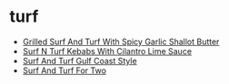 # turf

 * [Grilled Surf And Turf With Spicy Garlic Shallot Butter](../../index/g/grilled-surf-and-turf-with-spicy-garlic-shallot-butter-105300.json)
 * [Surf N Turf Kebabs With Cilantro Lime Sauce](../../index/s/surf-n-turf-kebabs-with-cilantro-lime-sauce-232555.json)
 * [Surf And Turf   Gulf Coast Style](../../index/s/surf-and-turf---gulf-coast-style.json)
 * [Surf And Turf For Two](../../index/s/surf-and-turf-for-two.json)
